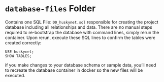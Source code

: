 # `database-files` Folder

Contains one SQL File: `00_huskynet.sql` responsible for creating the project database including
all relationships and data.
There are no manual steps required to re-bootstrap the database with command lines, simply
rerun the container. Upon rerun, execute these SQL lines to confirm the tables were created correctly:

`USE huskynet;`\
`SHOW TABLES;`

 if you make changes to your database schema or sample data, you’ll need to recreate the database container in docker so the new files will be executed. 
